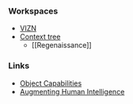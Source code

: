 
### Workspaces
- [VIZN](https://miro.com/welcomeonboard/aWZzNGVGeFdjYXRpNWxnVXpycDQxaGQzRVFWTFp3OGVNaEhxcHhKeDdSOG1Jb2NuY0xKWHVWbWpzbFpoNlhldXwzNDU4NzY0NTQyMjE2MzE0MjI1fDI=?share_link_id=25550259164)
- [Context tree](https://miro.com/welcomeonboard/WDI3YUVpendPcHRmSDdaZnBscVNWdlV0UDBTTEN6VDBZTkVzbVRlZVNiZ2ppSmlySnVDTENNUnRjS09sY2N3dHwzNDU4NzY0NTQyMjE2MzE0MjI1fDI=?share_link_id=979562701816)
	- [[Regenaissance]]

### Links
- [Object Capabilities](https://www.youtube.com/watch?v=qZ2LltOmD5A&t=3s)
- [Augmenting Human Intelligence](ttps://www.dougengelbart.org/content/view/138/)
